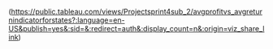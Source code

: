 (https://public.tableau.com/views/Projectsprint4sub_2/avgprofitvs_avgreturnindicatorforstates?:language=en-US&publish=yes&:sid=&:redirect=auth&:display_count=n&:origin=viz_share_link)
